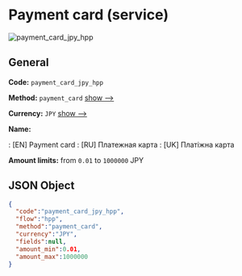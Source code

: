 
# Payment card (service) 
![payment_card_jpy_hpp](https://static.openfintech.io/payment_methods/payment_card_jpy_hpp/logo.svg?w=400&c=v0.59.26#w200)  

## General 
 
**Code:** `payment_card_jpy_hpp` 
 
**Method:** `payment_card` 
 [show -->](/payment-methods/payment_card/) 
 
**Currency:** `JPY` [show -->](/currencies/JPY/) 
 
**Name:** 
 
:	[EN] Payment card 
:	[RU] Платежная карта 
:	[UK] Платіжна карта 
 
**Amount limits:** from `0.01` to `1000000` JPY 

## JSON Object 

```json
{
  "code":"payment_card_jpy_hpp",
  "flow":"hpp",
  "method":"payment_card",
  "currency":"JPY",
  "fields":null,
  "amount_min":0.01,
  "amount_max":1000000
}
```  
